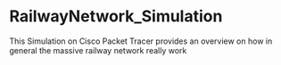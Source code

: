 # RailwayNetwork_Simulation
This Simulation on Cisco Packet Tracer provides an overview on how in general the massive railway network really work 
